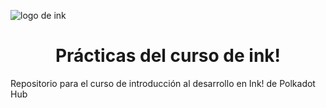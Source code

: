 
![logo de ink](https://encrypted-tbn0.gstatic.com/images?q=tbn:ANd9GcTfK7sXXC_JrFjMyflpm07crffblaWhn70j1qR01GRkfFLMIDFrjZa1Fp-dcbG74I-HY3M&usqp=CAU)
<h1 align="center">  Prácticas del curso de ink! </h1>

<p>Repositorio para el curso de introducción al desarrollo en Ink! de Polkadot Hub</p>
